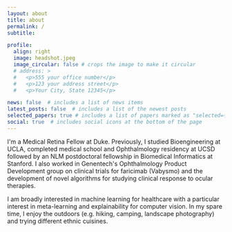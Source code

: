 ```yaml
---
layout: about
title: about
permalink: /
subtitle: 

profile:
  align: right
  image: headshot.jpeg
  image_circular: false # crops the image to make it circular
  # address: >
  #   <p>555 your office number</p>
  #   <p>123 your address street</p>
  #   <p>Your City, State 12345</p>

news: false  # includes a list of news items
latest_posts: false  # includes a list of the newest posts
selected_papers: true # includes a list of papers marked as "selected={true}"
social: true  # includes social icons at the bottom of the page
---
```


I'm a Medical Retina Fellow at Duke. Previously, I studied Bioengineering at UCLA, completed medical school and Ophthalmology residency at UCSD followed by an NLM postdoctoral fellowship in Biomedical Informatics at Stanford. I also worked in Genentech's Ophthalmology Product Development group on clinical trials for faricimab (Vabysmo) and the development of novel algorithms for studying clinical response to ocular therapies. 

I am broadly interested in machine learning for healthcare with a particular interest in meta-learning and explainability for computer vision. In my spare time, I enjoy the outdoors (e.g. hiking, camping, landscape photography) and trying different ethnic cuisines.

<!-- Write your biography here. Tell the world about yourself. Link to your favorite [subreddit](http://reddit.com). You can put a picture in, too. The code is already in, just name your picture `prof_pic.jpg` and put it in the `img/` folder.

Put your address / P.O. box / other info right below your picture. You can also disable any of these elements by editing `profile` property of the YAML header of your `_pages/about.md`. Edit `_bibliography/papers.bib` and Jekyll will render your [publications page](/al-folio/publications/) automatically.

Link to your social media connections, too. This theme is set up to use [Font Awesome icons](http://fortawesome.github.io/Font-Awesome/) and [Academicons](https://jpswalsh.github.io/academicons/), like the ones below. Add your Facebook, Twitter, LinkedIn, Google Scholar, or just disable all of them. -->
